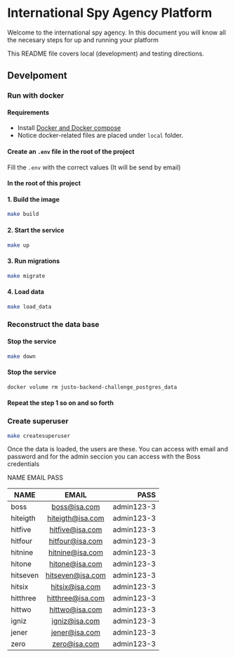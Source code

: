 # International Spy Agency Platform
Welcome to the international spy agency.
In this document you will know all the necesary steps for up and running your platform

This README file covers local (development) and testing directions.

## Develpoment

### Run with docker

#### Requirements

- Install [Docker and Docker compose](https://docs.docker.com/compose/install/)
- Notice docker-related files are placed under `local` folder.

#### Create an `.env` file in the root of the project

Fill the `.env` with the correct values (It will be send by email)

#### In the root of this project

#### 1. Build the image

```bash
make build
```

#### 2. Start the service

```bash
make up
```

#### 3. Run migrations

```bash
make migrate
```

#### 4. Load data

```bash
make load_data
```

### Reconstruct the data base

#### Stop the service

```bash
make down
```

#### Stop the service

```bash
docker volume rm justo-backend-challenge_postgres_data
```

#### Repeat the step 1 so on and so forth

### Create superuser

```bash
make createsuperuser
```

Once the data is loaded, the users are these. 
You can access with email and password and for the admin seccion
you can access with the Boss credentials

NAME	EMAIL	PASS


| NAME   |      EMAIL      |  PASS |
|----------|:-------------:|------:|
|boss|	boss@isa.com| admin123-3	
hiteigth|hiteigth@isa.com|admin123-3
hitfive|hitfive@isa.com|admin123-3
hitfour|hitfour@isa.com|admin123-3
hitnine|hitnine@isa.com|admin123-3
hitone|hitone@isa.com|admin123-3
hitseven|hitseven@isa.com|admin123-3
hitsix|hitsix@isa.com|admin123-3
hitthree|hitthree@isa.com|admin123-3
hittwo|hittwo@isa.com|admin123-3
igniz|igniz@isa.com|admin123-3
jener|jener@isa.com|admin123-3
zero|zero@isa.com|admin123-3